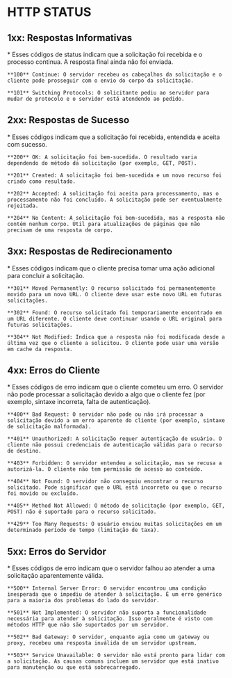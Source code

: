 <h1>HTTP STATUS</h1>

<h2>1xx: Respostas Informativas</h2>
* Esses códigos de status indicam que a solicitação foi recebida e o processo continua. A resposta final ainda não foi enviada.

    **100** Continue: O servidor recebeu os cabeçalhos da solicitação e o cliente pode prosseguir com o envio do corpo da solicitação.

    **101** Switching Protocols: O solicitante pediu ao servidor para mudar de protocolo e o servidor está atendendo ao pedido.

<h2>2xx: Respostas de Sucesso</h2>
* Esses códigos indicam que a solicitação foi recebida, entendida e aceita com sucesso.

    **200** OK: A solicitação foi bem-sucedida. O resultado varia dependendo do método da solicitação (por exemplo, GET, POST).

    **201** Created: A solicitação foi bem-sucedida e um novo recurso foi criado como resultado.

    **202** Accepted: A solicitação foi aceita para processamento, mas o processamento não foi concluído. A solicitação pode ser eventualmente rejeitada.

    **204** No Content: A solicitação foi bem-sucedida, mas a resposta não contém nenhum corpo. Útil para atualizações de páginas que não precisam de uma resposta de corpo.

<h2>3xx: Respostas de Redirecionamento</h2>
* Esses códigos indicam que o cliente precisa tomar uma ação adicional para concluir a solicitação.

    **301** Moved Permanently: O recurso solicitado foi permanentemente movido para um novo URL. O cliente deve usar este novo URL em futuras solicitações.

    **302** Found: O recurso solicitado foi temporariamente encontrado em um URL diferente. O cliente deve continuar usando o URL original para futuras solicitações.

    **304** Not Modified: Indica que a resposta não foi modificada desde a última vez que o cliente a solicitou. O cliente pode usar uma versão em cache da resposta.

<h2>4xx: Erros do Cliente</h2>
* Esses códigos de erro indicam que o cliente cometeu um erro. O servidor não pode processar a solicitação devido a algo que o cliente fez (por exemplo, sintaxe incorreta, falta de autenticação).

    **400** Bad Request: O servidor não pode ou não irá processar a solicitação devido a um erro aparente do cliente (por exemplo, sintaxe de solicitação malformada).

    **401** Unauthorized: A solicitação requer autenticação de usuário. O cliente não possui credenciais de autenticação válidas para o recurso de destino.

    **403** Forbidden: O servidor entendeu a solicitação, mas se recusa a autorizá-la. O cliente não tem permissão de acesso ao conteúdo.

    **404** Not Found: O servidor não conseguiu encontrar o recurso solicitado. Pode significar que o URL está incorreto ou que o recurso foi movido ou excluído.

    **405** Method Not Allowed: O método de solicitação (por exemplo, GET, POST) não é suportado para o recurso solicitado.

    **429** Too Many Requests: O usuário enviou muitas solicitações em um determinado período de tempo (limitação de taxa).

<h2>5xx: Erros do Servidor</h2>
* Esses códigos de erro indicam que o servidor falhou ao atender a uma solicitação aparentemente válida.

    **500** Internal Server Error: O servidor encontrou uma condição inesperada que o impediu de atender à solicitação. É um erro genérico para a maioria dos problemas do lado do servidor.

    **501** Not Implemented: O servidor não suporta a funcionalidade necessária para atender à solicitação. Isso geralmente é visto com métodos HTTP que não são suportados por um servidor.

    **502** Bad Gateway: O servidor, enquanto agia como um gateway ou proxy, recebeu uma resposta inválida de um servidor upstream.

    **503** Service Unavailable: O servidor não está pronto para lidar com a solicitação. As causas comuns incluem um servidor que está inativo para manutenção ou que está sobrecarregado.